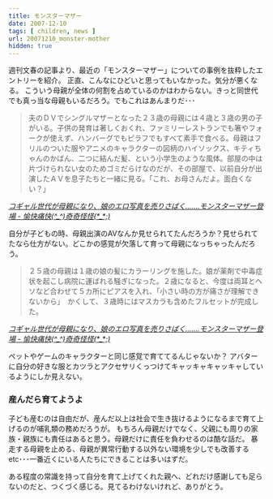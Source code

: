 ```yaml
---
title: モンスターマザー
date: 2007-12-10
tags: [ children, news ]
url: 20071210_monster-mother
hidden: true
---
```

週刊文春の記事より、最近の「モンスターマザー」についての事例を抜粋したエントリーを紹介。
正直、こんなにひどいと思ってもいなかった。気分が悪くなる。
こういう母親が全体の何割を占めているのかはわからない。きっと同世代でも真っ当な母親もいるだろう。でもこれはあんまりだ･･･

<!--more-->
<blockquote>夫のＤＶでシングルマザーとなった２３歳の母親には４歳と３歳の男の子がいる。子供の発育は著しくおくれ、ファミリーレストランでも箸やフォークが使えず、ハンバーグでもピラフでもすべて素手で食べる。母親はフリルのついた服やアニメのキャラクターの図柄のハイソックス、キティちゃんのかばん、二つに結んだ髪、という小学生のような風体。部屋の中は片づけられない女のためゴミだらけなのだが、その部屋で、以前自分が出演したＡＶを息子たちと一緒に見る。「これ、お母さんだよ。面白くない？」</blockquote>
<cite><a href="http://d.hatena.ne.jp/yumyum2/20071207/p6">コギャル世代が母親になり、娘のエロ写真を売りさばく.......モンスターマザー登場 - 愉快痛快(^_^)奇奇怪怪(*_*;)</a></cite>

自分が子どもの時、母親出演のAVなんか見せられてたんだろうか？見せられてたなら仕方がない。どこかの感覚が欠落して育って母親になっちゃったんだろう。

<blockquote>２５歳の母親は１歳の娘の髪にカラーリングを施した。娘が薬剤で中毒症状を起こし病院に運ばれる騒ぎになった。２歳になると、今度は両耳とヘソなど合わせて５カ所にピアスを入れ、「小さい時の方が痛さが理解できないから」　かくして、３歳時にはマスカラも含めたフルセットが完成した。</blockquote>
<cite><a href="http://d.hatena.ne.jp/yumyum2/20071207/p6">コギャル世代が母親になり、娘のエロ写真を売りさばく.......モンスターマザー登場 - 愉快痛快(^_^)奇奇怪怪(*_*;)</a></cite>

ペットやゲームのキャラクターと同じ感覚で育ててるんじゃないか？
アバターに自分の好きな服とカツラとアクセサリくっつけてキャッキャキャッキャしているようにしか見えない。

<h3>産んだら育てようよ</h3>
子ども産むのは自由だが、産んだ以上は社会で生き抜けるようになるまで育て上げるのが哺乳類の務めだろうが。
もちろん母親だけでなく、父親にも周りの家族・親族にも責任はあると思う。母親だけに責任を負わせるのは酷な話だ。
暴走する母親を止める、母親が異常行動する以外ない環境を少しでも改善するetc･･･一番近くにいる人たちにできることは多いはずだ。

ある程度の常識を持って自分を育て上げてくれた親へ、どれだけ感謝しても足らないのだと、つくづく感じる。見てるわけないけれど、ありがとう。
